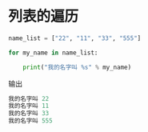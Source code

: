 # 列表的遍历


```python
name_list = ["22", "11", "33", "555"]

for my_name in name_list:

    print("我的名字叫 %s" % my_name)
```
输出
```python
我的名字叫 22
我的名字叫 11
我的名字叫 33
我的名字叫 555
```

